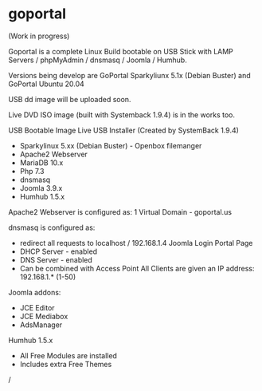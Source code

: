 # goportal

(Work in progress)

Goportal is a complete Linux Build bootable on USB Stick with LAMP Servers / phpMyAdmin / dnsmasq / Joomla / Humhub.

Versions being develop are GoPortal Sparkyliunx 5.1x (Debian Buster) and GoPortal Ubuntu 20.04

USB dd image will be uploaded soon.

Live DVD ISO image (built with Systemback 1.9.4) is in the works too.

USB Bootable Image
Live USB Installer (Created by SystemBack 1.9.4)

- Sparkylinux 5.xx  (Debian Buster) - Openbox filemanger
- Apache2 Webserver
- MariaDB 10.x
- Php 7.3
- dnsmasq
- Joomla 3.9.x
- Humhub 1.5.x

Apache2 Webserver is configured as:
1 Virtual Domain - goportal.us

dnsmasq is configured as: 
- redirect all requests to localhost / 192.168.1.4 Joomla Login Portal Page
- DHCP Server - enabled
- DNS Server - enabled
- Can be combined with Access Point
  All Clients are given an IP address: 192.168.1.* (1-50)
  
Joomla addons:
- JCE Editor
- JCE Mediabox
- AdsManager

Humhub 1.5.x
- All Free Modules are installed
- Includes extra Free Themes

/
